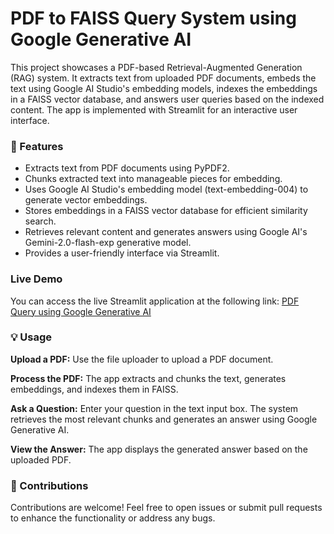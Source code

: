 # PDF to FAISS Query System using Google Generative AI
This project showcases a PDF-based Retrieval-Augmented Generation (RAG) system. It extracts text from uploaded PDF documents, embeds the text using Google AI Studio's embedding models, indexes the embeddings in a FAISS vector database, and answers user queries based on the indexed content. The app is implemented with Streamlit for an interactive user interface.

### 🚀 Features
- Extracts text from PDF documents using PyPDF2.
- Chunks extracted text into manageable pieces for embedding.
- Uses Google AI Studio's embedding model (text-embedding-004) to generate vector embeddings.
- Stores embeddings in a FAISS vector database for efficient similarity search.
- Retrieves relevant content and generates answers using Google AI's Gemini-2.0-flash-exp generative model.
- Provides a user-friendly interface via Streamlit.

### Live Demo
You can access the live Streamlit application at the following link: [PDF Query using Google Generative AI](https://ragmodels-goooglegenerativeai-pdf-query.streamlit.app/)

### 💡 Usage
**Upload a PDF:**
Use the file uploader to upload a PDF document.

**Process the PDF:**
The app extracts and chunks the text, generates embeddings, and indexes them in FAISS.

**Ask a Question:**
Enter your question in the text input box.
The system retrieves the most relevant chunks and generates an answer using Google Generative AI.

**View the Answer:**
The app displays the generated answer based on the uploaded PDF.

### 🤝 Contributions
Contributions are welcome! Feel free to open issues or submit pull requests to enhance the functionality or address any bugs.